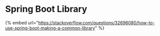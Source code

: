 # Spring Boot Library



{% embed url="https://stackoverflow.com/questions/32696080/how-to-use-spring-boot-making-a-common-library" %}



